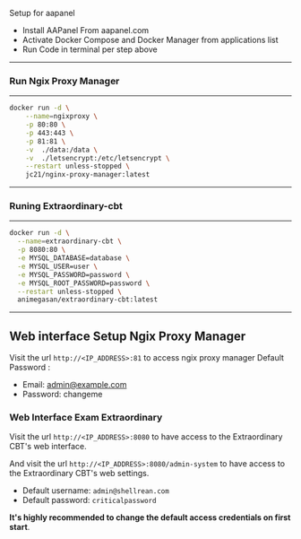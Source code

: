Setup for aapanel

- Install AAPanel From aapanel.com
- Activate Docker Compose and Docker Manager from applications list 
- Run Code in terminal per step above
---
### Run Ngix Proxy Manager
-----
```bash
docker run -d \
    --name=ngixproxy \
    -p 80:80 \
    -p 443:443 \
    -p 81:81 \
    -v  ./data:/data \
    -v  ./letsencrypt:/etc/letsencrypt \
    --restart unless-stopped \
    jc21/nginx-proxy-manager:latest 
```        
-----
### Runing Extraordinary-cbt
-----
```bash
docker run -d \
  --name=extraordinary-cbt \
  -p 8080:80 \
  -e MYSQL_DATABASE=database \
  -e MYSQL_USER=user \
  -e MYSQL_PASSWORD=password \
  -e MYSQL_ROOT_PASSWORD=password \
  --restart unless-stopped \
  animegasan/extraordinary-cbt:latest
```
  ----

## Web interface Setup Ngix Proxy Manager 
Visit the url `http://<IP_ADDRESS>:81` to access ngix proxy manager
Default Password :
- Email:    admin@example.com
- Password: changeme

### Web Interface Exam Extraordinary

Visit the url `http://<IP_ADDRESS>:8080` to have access to the Extraordinary CBT's web interface.

And visit the url `http://<IP_ADDRESS>:8080/admin-system` to have access to the Extraordinary CBT's web settings.

-   Default username: `admin@shellrean.com`
-   Default password: `criticalpassword`

**It's highly recommended to change the default access credentials on first start**.
